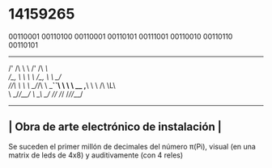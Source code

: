 # 14159265
                                                                           
00110001 00110100 00110001 00110101 00111001 00110010 00110110 00110101

   _  __ __       _  ______    
 /' \/\ \\ \    /' \/\  ___\   
/\_, \ \ \\ \  /\_, \ \ \__/   
\/_/\ \ \ \\ \_\/_/\ \ \___``\ 
   \ \ \ \__ ,__\ \ \ \/\ \L\ \
    \ \_\/_/\_\_/  \ \_\ \____/
     \/_/  \/_/     \/_/\/___/ 


 -----------------------------------------
| Obra de arte electrónico de instalación |
 -----------------------------------------

Se suceden el primer millón de decimales del número π(Pi), visual (en una matrix de leds de 4x8) y auditivamente (con 4 reles)
